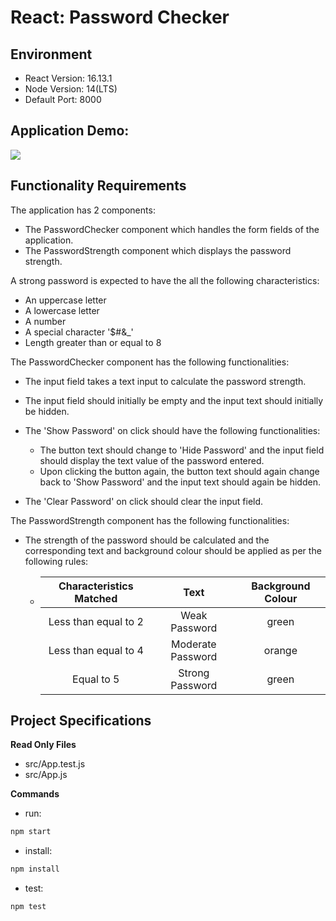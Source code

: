 # React: Password Checker

## Environment

- React Version: 16.13.1
- Node Version: 14(LTS)
- Default Port: 8000

## Application Demo:

![](https://hrcdn.net/s3_pub/istreet-assets/DlpdjZJVCX7RiXUM7bI2Mg/ezgif.com-gif-maker.gif)

## Functionality Requirements

The application has 2 components:

- The PasswordChecker component which handles the form fields of the application.
- The PasswordStrength component which displays the password strength.

A strong password is expected to have the all the following characteristics:

- An uppercase letter
- A lowercase letter
- A number
- A special character '$#&\_'
- Length greater than or equal to 8

The PasswordChecker component has the following functionalities:

- The input field takes a text input to calculate the password strength.
- The input field should initially be empty and the input text should initially be hidden.
- The 'Show Password' on click should have the following functionalities:

  - The button text should change to 'Hide Password' and the input field should display the text value of the password entered.
  - Upon clicking the button again, the button text should again change back to 'Show Password' and the input text should again be hidden.

- The 'Clear Password' on click should clear the input field.

The PasswordStrength component has the following functionalities:

- The strength of the password should be calculated and the corresponding text and background colour should be applied as per the following rules:

  - | Characteristics Matched |       Text        | Background Colour |
    | :---------------------: | :---------------: | :---------------: |
    |  Less than equal to 2   |   Weak Password   |       green       |
    |  Less than equal to 4   | Moderate Password |      orange       |
    |       Equal to 5        |  Strong Password  |       green       |

## Project Specifications

**Read Only Files**

- src/App.test.js
- src/App.js

**Commands**

- run:

```bash
npm start
```

- install:

```bash
npm install
```

- test:

```bash
npm test
```
